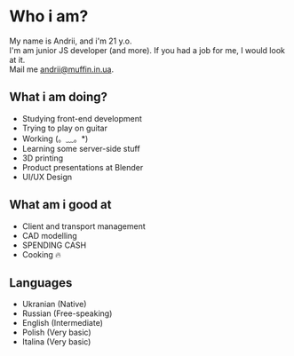 # Who i am? 

My name is Andrii, and i'm 21 y.o.  
I'm am junior JS developer (and more).
If you had a job for me, I would look at it.  
Mail me <andrii@muffin.in.ua>.

## What i am doing?

- Studying front-end development
- Trying to play on guitar
- Working (。﹏。*)
- Learning some server-side stuff
- 3D printing
- Product presentations at Blender
- UI/UX Design

## What am i good at

- Client  and transport management
- CAD modelling
- SPENDING CASH
- Cooking 🔥

## Languages

- Ukranian (Native)
- Russian (Free-speaking)
- English (Intermediate)
- Polish (Very basic)
- Italina (Very basic)
  